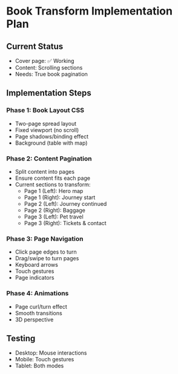 # Book Transform Implementation Plan

## Current Status
- Cover page: ✅ Working
- Content: Scrolling sections
- Needs: True book pagination

## Implementation Steps

### Phase 1: Book Layout CSS
- Two-page spread layout
- Fixed viewport (no scroll)
- Page shadows/binding effect
- Background (table with map)

### Phase 2: Content Pagination
- Split content into pages
- Ensure content fits each page
- Current sections to transform:
  - Page 1 (Left): Hero map
  - Page 1 (Right): Journey start
  - Page 2 (Left): Journey continued
  - Page 2 (Right): Baggage
  - Page 3 (Left): Pet travel
  - Page 3 (Right): Tickets & contact

### Phase 3: Page Navigation
- Click page edges to turn
- Drag/swipe to turn pages
- Keyboard arrows
- Touch gestures
- Page indicators

### Phase 4: Animations
- Page curl/turn effect
- Smooth transitions
- 3D perspective

## Testing
- Desktop: Mouse interactions
- Mobile: Touch gestures
- Tablet: Both modes
